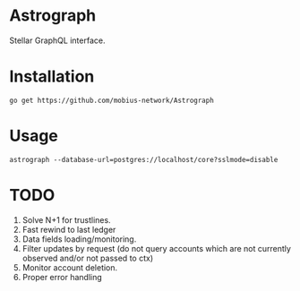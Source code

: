 Astrograph
==========

Stellar GraphQL interface.

# Installation

`go get https://github.com/mobius-network/Astrograph`

# Usage

`astrograph --database-url=postgres://localhost/core?sslmode=disable`

# TODO

1. Solve N+1 for trustlines.
2. Fast rewind to last ledger
3. Data fields loading/monitoring.
4. Filter updates by request (do not query accounts which are not currently observed and/or not passed to ctx)
5. Monitor account deletion.
6. Proper error handling
